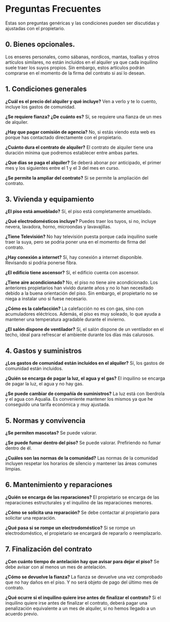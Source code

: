 # Preguntas Frecuentes

Estas son preguntas genéricas y las condiciones pueden ser discutidas y ajustadas con el propietario.

## 0. Bienes opcionales.

Los enseres personales, como sábanas, nordicos, mantas, toallas y otros artículos similares, no están incluidos en el alquiler ya que cada inquilino suele traer los suyos propios. Sin embargo, estos artículos podrán comprarse en el momento de la firma del contrato si así lo desean.

## 1. Condiciones generales

**¿Cuál es el precio del alquiler y qué incluye?**
Ven a verlo y te lo cuento, incluye los gastos de comunidad.

**¿Se requiere fianza? ¿De cuánto es?**
Sí, se requiere una fianza de un mes de alquiler.

**¿Hay que pagar comisión de agencia?**
No, si estás viendo esta web es porque has contactado directamente con el propietario.

**¿Cuánto dura el contrato de alquiler?**
El contrato de alquiler tiene una duración mínima que podremos establecer entre ambas partes.

**¿Que dias se paga el alquiler?**
Se deberá abonar por anticipado, el primer mes y los siguientes entre el 1 y el 3 del mes en curso.

**¿Se permite la ampliar del contrato?**
Si se permite la ampliación del contrato.

## 3. Vivienda y equipamiento

**¿El piso está amueblado?**
Sí, el piso está completamente amueblado.

**¿Qué electrodomésticos incluye?**
Puedes traer los tuyos, si no, incluye nevera, lavadora, horno, microondas y lavavajillas.

**¿Tiene Televisión?**
No hay televisión puesta porque cada inquilino suele traer la suya, pero se podria poner una en el momento de firma del contrato.

**¿Hay conexión a internet?**
Sí, hay conexión a internet disponible. Revisando si podria ponerse fibra.

**¿El edificio tiene ascensor?**
Sí, el edificio cuenta con ascensor.

**¿Tiene aire acondicionado?**
No, el piso no tiene aire acondicionado. Los anteriores propietarios han vivido durante años y no lo han necesitado debido a la buena orientación del piso. Sin embargo, el propietario no se niega a instalar uno si fuese necesario.

**¿Cómo es la calefacción?**
La calefacción no es con gas, sino con acumuladores eléctricos. Además, el piso es muy soleado, lo que ayuda a mantener una temperatura agradable durante el invierno.

**¿El salón dispone de ventilador?**
Sí, el salón dispone de un ventilador en el techo, ideal para refrescar el ambiente durante los días más calurosos.

## 4. Gastos y suministros

**¿Los gastos de comunidad están incluidos en el alquiler?**
Sí, los gastos de comunidad están incluidos.

**¿Quién se encarga de pagar la luz, el agua y el gas?**
El inquilino se encarga de pagar la luz, el agua y no hay gas.

**¿Se puede cambiar de compañía de suministros?**
La luz está con Iberdrola y el agua con Aqualia. Es conveniente mantener los mismos ya que he conseguido una tarifa económica y muy ajustada.

## 5. Normas y convivencia

**¿Se permiten mascotas?**
Se puede valorar.

**¿Se puede fumar dentro del piso?**
Se puede valorar. Prefiriendo no fumar dentro de él.

**¿Cuáles son las normas de la comunidad?**
Las normas de la comunidad incluyen respetar los horarios de silencio y mantener las áreas comunes limpias.

## 6. Mantenimiento y reparaciones

**¿Quién se encarga de las reparaciones?**
El propietario se encarga de las reparaciones estructurales y el inquilino de las reparaciones menores.

**¿Cómo se solicita una reparación?**
Se debe contactar al propietario para solicitar una reparación.

**¿Qué pasa si se rompe un electrodoméstico?**
Si se rompe un electrodoméstico, el propietario se encargará de repararlo o reemplazarlo.

## 7. Finalización del contrato

**¿Con cuánto tiempo de antelación hay que avisar para dejar el piso?**
Se debe avisar con al menos un mes de antelación.

**¿Cómo se devuelve la fianza?**
La fianza se devuelve una vez comprobado que no hay daños en el piso. Y no será objeto de pago del último mes de contrato.

**¿Qué ocurre si el inquilino quiere irse antes de finalizar el contrato?**
Si el inquilino quiere irse antes de finalizar el contrato, deberá pagar una penalización equivalente a un mes de alquiler, si no hemos llegado a un acuerdo previo.

